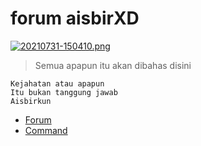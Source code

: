 # forum aisbirXD
[![20210731-150410.png](https://i.postimg.cc/zf29GPtH/20210731-150410.png)](https://www.aisbir-nation.xyz)
> Semua apapun itu akan dibahas disini
```
Kejahatan atau apapun
Itu bukan tanggung jawab
Aisbirkun
```
* [Forum](https://github.com/AisbirXD/forum/issues/1)
* [Command](https://github.com/AisbirXD/forum/issues/2)
